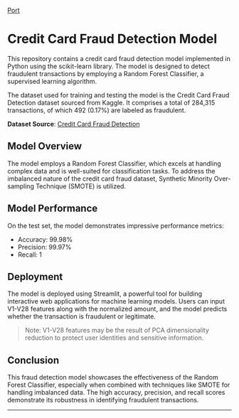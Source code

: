 [Port](imagen.png)
# Credit Card Fraud Detection Model

This repository contains a credit card fraud detection model implemented in Python using the scikit-learn library. The model is designed to detect fraudulent transactions by employing a Random Forest Classifier, a supervised learning algorithm.

The dataset used for training and testing the model is the Credit Card Fraud Detection dataset sourced from Kaggle. It comprises a total of 284,315 transactions, of which 492 (0.17%) are labeled as fraudulent.

**Dataset Source**: [Credit Card Fraud Detection](https://www.kaggle.com/datasets/mlg-ulb/creditcardfraud)

## Model Overview

The model employs a Random Forest Classifier, which excels at handling complex data and is well-suited for classification tasks. To address the imbalanced nature of the credit card fraud dataset, Synthetic Minority Over-sampling Technique (SMOTE) is utilized.

## Model Performance

On the test set, the model demonstrates impressive performance metrics:

- Accuracy: 99.98%
- Precision: 99.97%
- Recall: 1

## Deployment

The model is deployed using Streamlit, a powerful tool for building interactive web applications for machine learning models. Users can input V1-V28 features along with the normalized amount, and the model predicts whether the transaction is fraudulent or legitimate.

> Note: V1-V28 features may be the result of PCA dimensionality reduction to protect user identities and sensitive information.

## Conclusion

This fraud detection model showcases the effectiveness of the Random Forest Classifier, especially when combined with techniques like SMOTE for handling imbalanced data. The high accuracy, precision, and recall scores demonstrate its robustness in identifying fraudulent transactions.

---